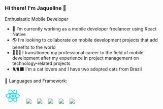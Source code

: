 ### Hi there! I'm Jaqueline 👋
Enthusiastic Mobile Developer

- 📱 I’m currently working as a mobile developer freelancer using React Native
- 🌎 I’m looking to collaborate on mobile development projects that add benefits to the world
- 👩🏻‍💻 I transitioned my professional career to the field of mobile development after my experience in project management on technology-related projects
- 🐈🐈‍⬛ I'm a cat lovers and I have two adopted cats from Brazil


🦄 Languages and  Framework:



<img src="https://raw.githubusercontent.com/vscode-icons/vscode-icons/master/icons/file_type_reactjs.svg" width="50">&emsp; <img src="https://cdn.jsdelivr.net/gh/devicons/devicon/icons/javascript/javascript-original.svg" width="50">&emsp;  <img src="https://cdn.jsdelivr.net/gh/devicons/devicon/icons/html5/html5-original.svg" width="50">&emsp; <img src="https://cdn.jsdelivr.net/gh/devicons/devicon/icons/android/android-original.svg" width="50">&emsp;    <img src="https://cdn.jsdelivr.net/gh/devicons/devicon/icons/androidstudio/androidstudio-original.svg" width="50">&emsp;   <img src="https://cdn.jsdelivr.net/gh/devicons/devicon/icons/sass/sass-original.svg" width="50">&emsp;

          
          





          
